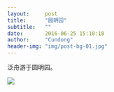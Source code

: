 ```yaml
---
layout:     post
title:      "圆明园"
subtitle:   ""
date:       2016-06-25 15:10:18
author:     "Cundong"
header-img: "img/post-bg-01.jpg"
---
```


<p>
	泛舟游于圆明园。
</p>
<a href="#">
    <img src="{{ site.baseurl }}/img/map_98.jpg">
</a>
